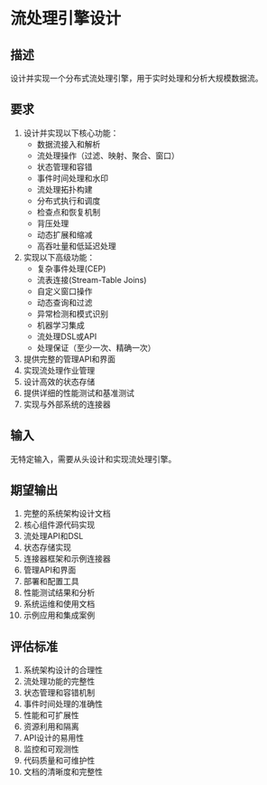 # 流处理引擎设计

## 描述
设计并实现一个分布式流处理引擎，用于实时处理和分析大规模数据流。

## 要求
1. 设计并实现以下核心功能：
   - 数据流接入和解析
   - 流处理操作（过滤、映射、聚合、窗口）
   - 状态管理和容错
   - 事件时间处理和水印
   - 流处理拓扑构建
   - 分布式执行和调度
   - 检查点和恢复机制
   - 背压处理
   - 动态扩展和缩减
   - 高吞吐量和低延迟处理
2. 实现以下高级功能：
   - 复杂事件处理(CEP)
   - 流表连接(Stream-Table Joins)
   - 自定义窗口操作
   - 动态查询和过滤
   - 异常检测和模式识别
   - 机器学习集成
   - 流处理DSL或API
   - 处理保证（至少一次、精确一次）
3. 提供完整的管理API和界面
4. 实现流处理作业管理
5. 设计高效的状态存储
6. 提供详细的性能测试和基准测试
7. 实现与外部系统的连接器

## 输入
无特定输入，需要从头设计和实现流处理引擎。

## 期望输出
1. 完整的系统架构设计文档
2. 核心组件源代码实现
3. 流处理API和DSL
4. 状态存储实现
5. 连接器框架和示例连接器
6. 管理API和界面
7. 部署和配置工具
8. 性能测试结果和分析
9. 系统运维和使用文档
10. 示例应用和集成案例

## 评估标准
1. 系统架构设计的合理性
2. 流处理功能的完整性
3. 状态管理和容错机制
4. 事件时间处理的准确性
5. 性能和可扩展性
6. 资源利用和隔离
7. API设计的易用性
8. 监控和可观测性
9. 代码质量和可维护性
10. 文档的清晰度和完整性